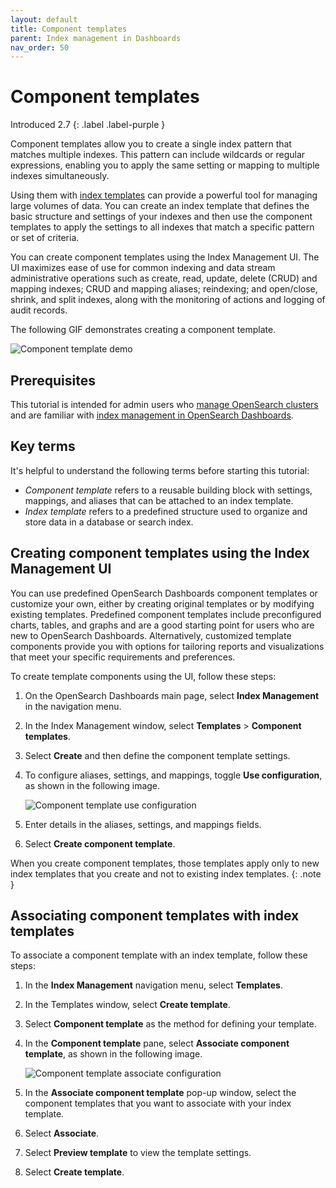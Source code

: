 ```yaml
---
layout: default
title: Component templates
parent: Index management in Dashboards
nav_order: 50
---
```


# Component templates
Introduced 2.7
{: .label .label-purple }

Component templates allow you to create a single index pattern that matches multiple indexes. This pattern can include wildcards or regular expressions, enabling you to apply the same setting or mapping to multiple indexes simultaneously.

Using them with [index templates]({{site.url}}{{site.baseurl}}/im-plugin/index-templates/) can provide a powerful tool for managing large volumes of data. You can create an index template that defines the basic structure and settings of your indexes and then use the component templates to apply the settings to all indexes that match a specific pattern or set of criteria.

You can create component templates using the Index Management UI. The UI maximizes ease of use for common indexing and data stream administrative operations such as create, read, update, delete (CRUD) and mapping indexes; CRUD and mapping aliases; reindexing; and open/close, shrink, and split indexes, along with the monitoring of actions and logging of audit records.

The following GIF demonstrates creating a component template.

![Component template demo]({{site.url}}{{site.baseurl}}/images/admin-ui-index/component.gif)

## Prerequisites

This tutorial is intended for admin users who [manage OpenSearch clusters]({{site.url}}{{site.baseurl}}/tuning-your-cluster/cluster/) and are familiar with [index management in OpenSearch Dashboards]({{site.url}}{{site.baseurl}}/dashboards/im-dashboards/index/).

## Key terms

It's helpful to understand the following terms before starting this tutorial:

- *Component template* refers to a reusable building block with settings, mappings, and aliases that can be attached to an index template.
- *Index template* refers to a predefined structure used to organize and store data in a database or search index.

## Creating component templates using the Index Management UI

You can use predefined OpenSearch Dashboards component templates or customize your own, either by creating original templates or by modifying existing templates. Predefined component templates include preconfigured charts, tables, and graphs and are a good starting point for users who are new to OpenSearch Dashboards. Alternatively, customized template components provide you with options for tailoring reports and visualizations that meet your specific requirements and preferences.

To create template components using the UI, follow these steps:

1. On the OpenSearch Dashboards main page, select **Index Management** in the navigation menu.
1. In the Index Management window, select **Templates** > **Component templates**.
1. Select **Create** and then define the component template settings. 
1. To configure aliases, settings, and mappings, toggle **Use configuration**, as shown in the following image.

    ![Component template use configuration]({{site.url}}{{site.baseurl}}/images/admin-ui-index/component_use_config.png)

1. Enter details in the aliases, settings, and mappings fields.
1. Select **Create component template**.

When you create component templates, those templates apply only to new index templates that you create and not to existing index templates.
{: .note }

## Associating component templates with index templates

To associate a component template with an index template, follow these steps:  

1. In the **Index Management** navigation menu, select **Templates**.
1. In the Templates window, select **Create template**.
1. Select **Component template** as the method for defining your template.
1. In the **Component template** pane, select **Associate component template**, as shown in the following image.

    ![Component template associate configuration]({{site.url}}{{site.baseurl}}/images/admin-ui-index/associate_component.png)

1. In the **Associate component template** pop-up window, select the component templates that you want to associate with your index template.
1. Select **Associate**.
1. Select **Preview template** to view the template settings.
1. Select **Create template**.